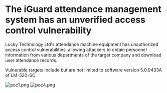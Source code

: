 # The iGuard attendance management system has an unverified access control vulnerability

Lucky Technology Ltd's attendance machine equipment has unauthorized access control vulnerabilities, allowing attackers to obtain personnel information from various departments of the target company and download user attendance records.

Vulnerable targets include but are not limited to software version 5.0.9433A of LM-520-SC.

![poc1.png](poc1.png)
![poc4.png](poc4.png)
